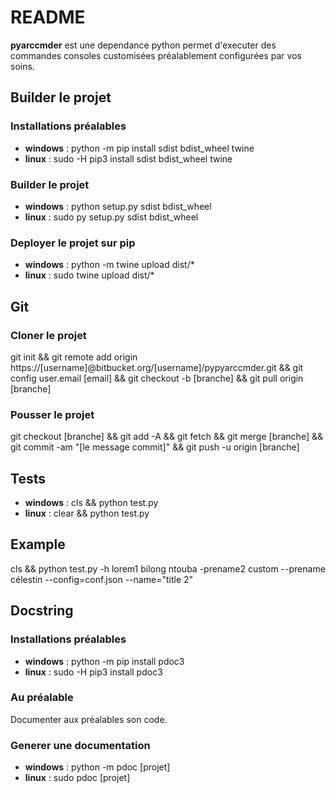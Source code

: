 # README

**pyarccmder** est une dependance python permet d'executer des commandes consoles customisées préalablement configurées par vos soins.

## Builder le projet

### Installations préalables

* **windows** : python -m pip install sdist bdist_wheel twine
* **linux** : sudo -H pip3 install sdist bdist_wheel twine

### Builder le projet

* **windows** : python setup.py sdist bdist_wheel
* **linux** : sudo py setup.py sdist bdist_wheel

### Deployer le projet sur pip

* **windows** : python -m twine upload dist/*
* **linux** : sudo twine upload dist/*

## Git

### Cloner le projet

git init && git remote add origin https://[username]@bitbucket.org/[username]/pypyarccmder.git && git config user.email [email] && git checkout -b [branche] && git pull origin [branche]

### Pousser le projet

git checkout [branche] && git add -A && git fetch && git merge [branche] && git commit -am "[le message commit]" && git push -u origin [branche]

## Tests

* **windows** : cls && python test.py
* **linux** : clear && python test.py

## Example
cls && python test.py -h lorem1 bilong ntouba -prename2 custom --prename célestin --config=conf.json --name="title 2"

## Docstring

### Installations préalables

* **windows** : python -m pip install pdoc3
* **linux** : sudo -H pip3 install pdoc3

### Au préalable

Documenter aux préalables son code.

### Generer une documentation

* **windows** : python -m pdoc [projet]
* **linux** : sudo pdoc [projet]